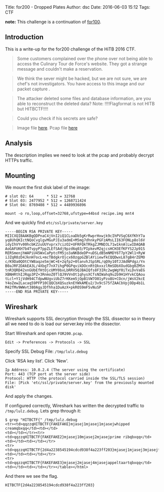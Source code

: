 Title: for200 - Dropped Plates
Author: dsc
Date: 2016-06-03 15:12
Tags: CTF


**note:** This challenge is a continuation  of [for100](/hitb-2016-ctf-for100.html).

## Introduction

This is a write-up for the for200 challenge of the HiTB 2016 CTF.

> Some customers complained over the phone over not being able to access the Culinary Tour de Force's website.
> They got a strange message and couldn't make a reservation.

> We think the sever might be hacked, but we are not sure, we are chef's not investigators.
> You have access to this image <link> and our packet capture <link>.

> The attacker deleted some files and database information, are you able to reconstruct the deleted data?
> Note: !!!!Flagformat is not HITB but HITBCTF!!!!

> Could you check if his secrets are safe?

> Image file [here]({filename}/downloads/hitb-2016-ctf/ad30567ce980735e8c316f87b02e1235.img.xz). Pcap file [here]({filename}/downloads/hitb-2016-ctf/bin100/77590fce7ccc8a8b335bdcfb121e362a.pcap)

## Analysis

The description implies we need to look at the pcap and probably decrypt HTTPs traffic.

## Mounting

We mount the first disk label of the image:

	# slot 02: 64      * 512 = 32768
    # Slot 03: 2477952 * 512 = 1268711424
    # Slot 04: 8769408 * 512 = 4489936896

	mount -o ro,loop,offset=32768,ufstype=44bsd recipe.img mnt4

And we quickly find `etc/ssl/private/server.key`

	-----BEGIN RSA PRIVATE KEY-----
	MIICXQIBAAKBgQDPnaC4jVnI2iQ1CLoaDb5gKrRwprHxwjk9cIhPVSqC6XfKhY7a
	yq8UhQKIctNQoCvglgvMGuPJIu3admE+M5mg7dhnkyPGFzAMsLII63FONLp8ol6V
	idyIhVYv00hcbKZzuUUYvprx7cizO2+UFRFQkTRkgZJMND3L71w1knAlLwIDAQAB
	AoGAFUKH7b4TvpyP7ppZLEfSAdj9pzd6q03/PIpkevM2qjcsHCH3EfKFYS2Jp91S
	RERSmenjhWAPiU45WxCaPptcFM5jo3aNKBdeDP+uDSLdB5mNMDY6T7pY2Wl1+RyW
	iJZqR0zD4JknH7ocL+mcTBdgkrOjcx6OzgpGZBlAYiiewfkCQQDwxL87gB4rZEMO
	c/K9Da0QOtCYW8aqze5mjWC+E+2qfp2+0tanvhJSpSRL/qQ9y10TJJAdNPdgz/Yn
	B0aJRF2DAkEA3L/4XbgT7nX7ihgP0GPqvikDOcnRtQkxxzlRmSDbXOudGbg0ZMSn
	tnR3QRD42xnGUbEfHtOjcUMY0bxLbRRV5QJBAIQfs8F3IRc2wgWgY0iTxLDvVaEG
	XBNHRthIJRqp3PZ+3RnmoZ0TlQJ9VVnOt1qhysXCfsNIWahq9u2b9H1HYvkCQAou
	tLcl+Y1jVdH94CTdpwNUgviUbZ7rKKem5jOpB1VW7O01yPzo8U+COcn/jWsV2kcE
	Y4oZew2Lacaq59PFP10CQQCbXQSuzknEYWkAMEu2/3v9cS75fZAACbVpjODp4b1L
	M42fMv9WWvt380AgyJDfhha1DuAzX+pkROS9mF5vNuSP
	-----END RSA PRIVATE KEY-----

## Wireshark

Wireshark supports SSL decryption through the SSL dissector so in theory all we need to do is load our server.key into the dissector.

Start Wireshark and open `FOR200.pcap`.

`Edit -> Preferences -> Protocols -> SSL`

Specify SSL Debug File: `/tmp/lulz.debug`

Click 'RSA key list'. Click 'New'.

	Ip Address: 10.0.2.4 (The server using the certificate)
	Port: 443 (TCP port at the server side)
	Protocol: HTTP (the protocol carried inside the SSL/TLS session)
	File: [Pick 'etc/ssl/private/server.key' from the previously mounted disk'

And apply the changes.

If configured correctly, Wireshark has written the decrypted traffic to `/tmp/lulz.debug`. Lets grep through it:

	$ grep "HITBCTF{" /tmp/lulz.debug          
	<tr><td>qqzzqHITBCTF{FAKEFAKE}mjasej1mjasej1mjasejwhipped creamqbxqq</td><td></td>
	<td></td></tr><tr><td>qqzzqHITBCTF{FAKEFAKE2}mjasej10mjasej2mjasejprime ribqbxqq</td><td></td><td></td></tr>
	<tr><td>qqzzqHITBCTF{2d4a2238545194cdcd938f4a223ff203}mjasej1mjasej3mjasejfrikandellenqbxqq</td><td></td><td></td></tr>
	<tr><td>qqzzqHITBCTF{FAKEFAKE3}mjasej2mjasej4mjasejappeltaartqbxqq</td><td></td><td></td></tr></table></html>


And there we see the flag.

	HITBCTF{2d4a2238545194cdcd938f4a223ff203}